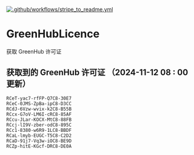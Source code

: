 [![.github/workflows/stripe_to_readme.yml](https://github.com/zjx-kimi/GreenHubLicence/actions/workflows/stripe_to_readme.yml/badge.svg)](https://github.com/zjx-kimi/GreenHubLicence/actions/workflows/stripe_to_readme.yml)
# GreenHubLicence
获取 GreenHub 许可证
## 获取到的 GreenHub 许可证 （2024-11-12 08 : 00 更新）
```
RCeT-yac7-rfFP-Q7C8-30E7
RCeC-0JMS-ZpBa-ipC8-D3CC
RCdJ-6Vzw-wvix-k2C8-B55B
RCcx-G7oV-LM6I-cRC8-85AF
RCcu-JLar-KOCX-MtC8-88FB
RCcj-lI9V-zber-odC8-895C
RCc1-8380-w6R9-1LC8-BBDF
RCaL-lmyb-EUGC-T5C8-C2D2
RCaD-91j7-Vq3w-iOC8-BE9D
RCZp-hitE-KGcf-DRC8-DE0A
```

